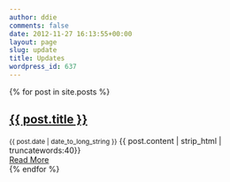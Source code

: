 ```yaml
---
author: ddie
comments: false
date: 2012-11-27 16:13:55+00:00
layout: page
slug: update
title: Updates
wordpress_id: 637
---
```


<div class="posts">
{% for post in site.posts %}
<article class="post">
<h1><a href="{{ site.baseurl }}{{ post.url }}">{{ post.title }}</a></h1>
<div class="entry">
<small>{{ post.date | date_to_long_string }}</small> {{ post.content | strip_html | truncatewords:40}}
</div>
<a href="{{ site.baseurl }}{{ post.url }}" class="read-more">Read More</a>
</article>
{% endfor %}
</div>
